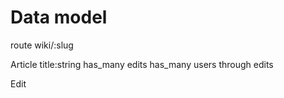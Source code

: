 # Data model

route wiki/:slug

Article
title:string
has_many edits
has_many users through edits

Edit
